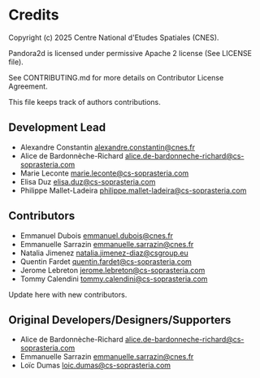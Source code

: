 # Credits

Copyright (c) 2025 Centre National d'Etudes Spatiales (CNES).

Pandora2d is licensed under permissive Apache 2 license (See LICENSE file).

See CONTRIBUTING.md for more details on Contributor License Agreement.

This file keeps track of authors contributions.

## Development Lead

* Alexandre Constantin <alexandre.constantin@cnes.fr>
* Alice de Bardonnèche-Richard <alice.de-bardonneche-richard@cs-soprasteria.com>
* Marie Leconte <marie.leconte@cs-soprasteria.com>
* Elisa Duz <elisa.duz@cs-soprasteria.com>
* Philippe Mallet-Ladeira <philippe.mallet-ladeira@cs-soprasteria.com>

## Contributors

* Emmanuel Dubois <emmanuel.dubois@cnes.fr>
* Emmanuelle Sarrazin <emmanuelle.sarrazin@cnes.fr>
* Natalia Jimenez <natalia.jimenez-diaz@csgroup.eu>
* Quentin Fardet <quentin.fardet@cs-soprasteria.com>
* Jerome Lebreton <jerome.lebreton@cs-soprasteria.com>
* Tommy Calendini <tommy.calendini@cs-soprasteria.com>

Update here with new contributors.

## Original Developers/Designers/Supporters

* Alice de Bardonnèche-Richard <alice.de-bardonneche-richard@cs-soprasteria.com>
* Emmanuelle Sarrazin <emmanuelle.sarrazin@cnes.fr>
* Loïc Dumas <loic.dumas@cs-soprasteria.com>
